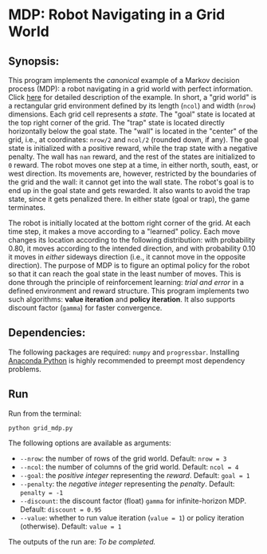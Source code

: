 # MDP: Robot Navigating in a Grid World

## Synopsis:
This program implements the *canonical* example of a Markov decision process (MDP): a robot navigating in a grid world with perfect information. Click [here](http://artint.info/html/ArtInt_224.html#gridworld-fig) for detailed description of the example. In short, a "grid world" is a rectangular grid environment defined by its length (`ncol`) and width (`nrow`) dimensions. Each grid cell represents a *state*. The "goal" state is located at the top right corner of the grid. The "trap" state is located directly horizontally below the goal state. The "wall" is located in the "center" of the grid, i.e., at coordinates: `nrow/2` and `ncol/2` (rounded down, if any). The goal state is initialized with a positive reward, while the trap state with a negative penalty. The wall has `nan` reward, and the rest of the states are initialized to `0` reward. The robot moves one step at a time, in either north, south, east, or west direction. Its movements are, however, restricted by the boundaries of the grid and the wall: it cannot get into the wall state. The robot's goal is to end up in the goal state and gets rewarded. It also wants to avoid the trap state, since it gets penalized there. In either state (goal or trap), the game terminates.

The robot is initially located at the bottom right corner of the grid. At each time step, it makes a move according to a "learned" policy. Each move changes its location according to the following distribution: with probability 0.80, it moves according to the intended direction, and with probability 0.10 it moves in *either* sideways direction (i.e., it cannot move in the opposite direction). The purpose of MDP is to figure an optimal policy for the robot so that it can reach the goal state in the least number of moves. This is done through the principle of reinforcement learning: *trial and error* in a defined environment and reward structure. This program implements two such algorithms: **value iteration** and **policy iteration**. It also supports discount factor (`gamma`) for faster convergence.

## Dependencies:
The following packages are required: `numpy` and `progressbar`. Installing [Anaconda Python](https://www.continuum.io/downloads) is highly recommended to preempt most dependency problems.

## Run

Run from the terminal:

`python grid_mdp.py`

The following options are available as arguments:
- `--nrow`: the number of rows of the grid world. Default: `nrow = 3`
- `--ncol`: the number of columns of the grid world. Default: `ncol = 4`
- `--goal`: the *positive integer* representing the *reward*. Default: `goal = 1`
- `--penalty`: the *negative integer* representing the *penalty*. Default: `penalty = -1`
- `--discount`: the discount factor (float) `gamma` for infinite-horizon MDP. Default: `discount = 0.95`
- `--value`: whether to run value iteration (`value = 1`) or policy iteration (otherwise). Default: `value = 1`

The outputs of the run are:
*To be completed.*

